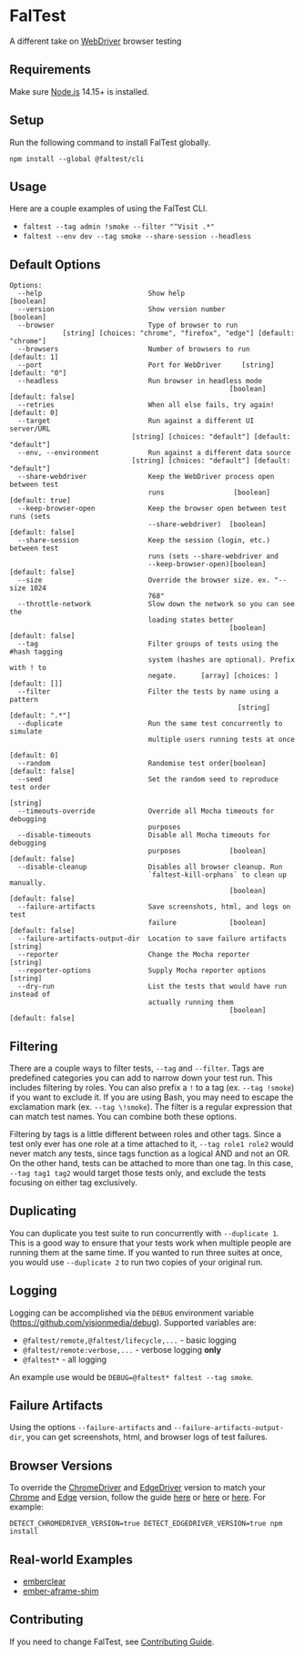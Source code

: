 # FalTest

A different take on [WebDriver](https://www.w3.org/TR/webdriver1) browser testing

## Requirements

Make sure [Node.js](https://nodejs.org) 14.15+ is installed.

## Setup

Run the following command to install FalTest globally.

```
npm install --global @faltest/cli
```

## Usage

Here are a couple examples of using the FalTest CLI.

*   `faltest --tag admin !smoke --filter "^Visit .*"`
*   `faltest --env dev --tag smoke --share-session --headless`

## Default Options

<!-- CODEGEN_CLI_HELP -->

```
Options:
  --help                          Show help                            [boolean]
  --version                       Show version number                  [boolean]
  --browser                       Type of browser to run
             [string] [choices: "chrome", "firefox", "edge"] [default: "chrome"]
  --browsers                      Number of browsers to run         [default: 1]
  --port                          Port for WebDriver     [string] [default: "0"]
  --headless                      Run browser in headless mode
                                                      [boolean] [default: false]
  --retries                       When all else fails, try again!   [default: 0]
  --target                        Run against a different UI server/URL
                              [string] [choices: "default"] [default: "default"]
  --env, --environment            Run against a different data source
                              [string] [choices: "default"] [default: "default"]
  --share-webdriver               Keep the WebDriver process open between test
                                  runs                 [boolean] [default: true]
  --keep-browser-open             Keep the browser open between test runs (sets
                                  --share-webdriver)  [boolean] [default: false]
  --share-session                 Keep the session (login, etc.) between test
                                  runs (sets --share-webdriver and
                                  --keep-browser-open)[boolean] [default: false]
  --size                          Override the browser size. ex. "--size 1024
                                  768"
  --throttle-network              Slow down the network so you can see the
                                  loading states better
                                                      [boolean] [default: false]
  --tag                           Filter groups of tests using the #hash tagging
                                  system (hashes are optional). Prefix with ! to
                                  negate.      [array] [choices: ] [default: []]
  --filter                        Filter the tests by name using a pattern
                                                        [string] [default: ".*"]
  --duplicate                     Run the same test concurrently to simulate
                                  multiple users running tests at once
                                                                    [default: 0]
  --random                        Randomise test order[boolean] [default: false]
  --seed                          Set the random seed to reproduce test order
                                                                        [string]
  --timeouts-override             Override all Mocha timeouts for debugging
                                  purposes
  --disable-timeouts              Disable all Mocha timeouts for debugging
                                  purposes            [boolean] [default: false]
  --disable-cleanup               Disables all browser cleanup. Run
                                  `faltest-kill-orphans` to clean up manually.
                                                      [boolean] [default: false]
  --failure-artifacts             Save screenshots, html, and logs on test
                                  failure             [boolean] [default: false]
  --failure-artifacts-output-dir  Location to save failure artifacts    [string]
  --reporter                      Change the Mocha reporter             [string]
  --reporter-options              Supply Mocha reporter options         [string]
  --dry-run                       List the tests that would have run instead of
                                  actually running them
                                                      [boolean] [default: false]
```

<!-- CODEGEN_CLI_HELP -->

## Filtering

There are a couple ways to filter tests, `--tag` and `--filter`. Tags are predefined categories you can add to narrow down your test run. This includes filtering by roles. You can also prefix a `!` to a tag (ex. `--tag !smoke`) if you want to exclude it. If you are using Bash, you may need to escape the exclamation mark (ex. `--tag \!smoke`). The filter is a regular expression that can match test names. You can combine both these options.

Filtering by tags is a little different between roles and other tags. Since a test only ever has one role at a time attached to it, `--tag role1 role2` would never match any tests, since tags function as a logical AND and not an OR. On the other hand, tests can be attached to more than one tag. In this case, `--tag tag1 tag2` would target those tests only, and exclude the tests focusing on either tag exclusively.

## Duplicating

You can duplicate you test suite to run concurrently with `--duplicate 1`. This is a good way to ensure that your tests work when multiple people are running them at the same time. If you wanted to run three suites at once, you would use `--duplicate 2` to run two copies of your original run.

## Logging

Logging can be accomplished via the `DEBUG` environment variable (<https://github.com/visionmedia/debug>). Supported variables are:

*   `@faltest/remote,@faltest/lifecycle,...` - basic logging
*   `@faltest/remote:verbose,...` - verbose logging **only**
*   `@faltest*` - all logging

An example use would be `DEBUG=@faltest* faltest --tag smoke`.

## Failure Artifacts

Using the options `--failure-artifacts` and `--failure-artifacts-output-dir`, you can get screenshots, html, and browser logs of test failures.

## Browser Versions

To override the [ChromeDriver](https://sites.google.com/a/chromium.org/chromedriver/) and [EdgeDriver](https://developer.microsoft.com/en-us/microsoft-edge/tools/webdriver/) version to match your [Chrome](https://www.google.com/chrome) and [Edge](https://www.microsoft.com/en-us/edge) version, follow the guide [here](https://github.com/giggio/node-chromedriver#versioning) or [here](https://github.com/giggio/node-chromedriver#detect-chromedriver-version) or [here](https://github.com/CrowdStrike/browser-webdriver-downloader#readme).
For example:

```
DETECT_CHROMEDRIVER_VERSION=true DETECT_EDGEDRIVER_VERSION=true npm install
```

## Real-world Examples

*   [emberclear](https://github.com/NullVoxPopuli/emberclear/blob/75d4f876ef/client/web/smoke-tests/tests/smoke-test.js)
*   [ember-aframe-shim](https://github.com/ember-vr/ember-aframe-shim/blob/a6c88e3465/faltest/smoke-test.js)

## Contributing

If you need to change FalTest, see [Contributing Guide](./CONTRIBUTING.md).
